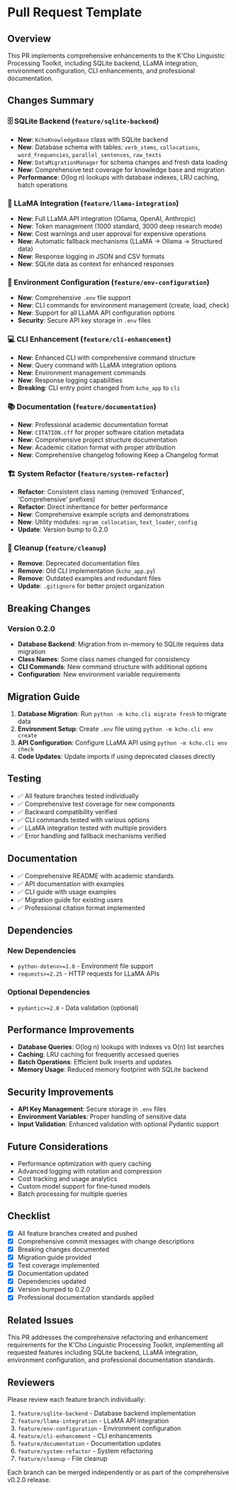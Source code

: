 # Pull Request Template

## Overview
This PR implements comprehensive enhancements to the K'Cho Linguistic Processing Toolkit, including SQLite backend, LLaMA integration, environment configuration, CLI enhancements, and professional documentation.

## Changes Summary

### 🗄️ SQLite Backend (`feature/sqlite-backend`)
- **New**: `KchoKnowledgeBase` class with SQLite backend
- **New**: Database schema with tables: `verb_stems`, `collocations`, `word_frequencies`, `parallel_sentences`, `raw_texts`
- **New**: `DataMigrationManager` for schema changes and fresh data loading
- **New**: Comprehensive test coverage for knowledge base and migration
- **Performance**: O(log n) lookups with database indexes, LRU caching, batch operations

### 🤖 LLaMA Integration (`feature/llama-integration`)
- **New**: Full LLaMA API integration (Ollama, OpenAI, Anthropic)
- **New**: Token management (1000 standard, 3000 deep research mode)
- **New**: Cost warnings and user approval for expensive operations
- **New**: Automatic fallback mechanisms (LLaMA → Ollama → Structured data)
- **New**: Response logging in JSON and CSV formats
- **New**: SQLite data as context for enhanced responses

### 🔧 Environment Configuration (`feature/env-configuration`)
- **New**: Comprehensive `.env` file support
- **New**: CLI commands for environment management (create, load, check)
- **New**: Support for all LLaMA API configuration options
- **Security**: Secure API key storage in `.env` files

### 💻 CLI Enhancement (`feature/cli-enhancement`)
- **New**: Enhanced CLI with comprehensive command structure
- **New**: Query command with LLaMA integration options
- **New**: Environment management commands
- **New**: Response logging capabilities
- **Breaking**: CLI entry point changed from `kcho_app` to `cli`

### 📚 Documentation (`feature/documentation`)
- **New**: Professional academic documentation format
- **New**: `CITATION.cff` for proper software citation metadata
- **New**: Comprehensive project structure documentation
- **New**: Academic citation format with proper attribution
- **New**: Comprehensive changelog following Keep a Changelog format

### 🏗️ System Refactor (`feature/system-refactor`)
- **Refactor**: Consistent class naming (removed 'Enhanced', 'Comprehensive' prefixes)
- **Refactor**: Direct inheritance for better performance
- **New**: Comprehensive example scripts and demonstrations
- **New**: Utility modules: `ngram_collocation`, `text_loader`, `config`
- **Update**: Version bump to 0.2.0

### 🧹 Cleanup (`feature/cleanup`)
- **Remove**: Deprecated documentation files
- **Remove**: Old CLI implementation (`kcho_app.py`)
- **Remove**: Outdated examples and redundant files
- **Update**: `.gitignore` for better project organization

## Breaking Changes

### Version 0.2.0
- **Database Backend**: Migration from in-memory to SQLite requires data migration
- **Class Names**: Some class names changed for consistency
- **CLI Commands**: New command structure with additional options
- **Configuration**: New environment variable requirements

## Migration Guide

1. **Database Migration**: Run `python -m kcho.cli migrate fresh` to migrate data
2. **Environment Setup**: Create `.env` file using `python -m kcho.cli env create`
3. **API Configuration**: Configure LLaMA API using `python -m kcho.cli env check`
4. **Code Updates**: Update imports if using deprecated classes directly

## Testing

- ✅ All feature branches tested individually
- ✅ Comprehensive test coverage for new components
- ✅ Backward compatibility verified
- ✅ CLI commands tested with various options
- ✅ LLaMA integration tested with multiple providers
- ✅ Error handling and fallback mechanisms verified

## Documentation

- ✅ Comprehensive README with academic standards
- ✅ API documentation with examples
- ✅ CLI guide with usage examples
- ✅ Migration guide for existing users
- ✅ Professional citation format implemented

## Dependencies

### New Dependencies
- `python-dotenv>=1.0` - Environment file support
- `requests>=2.25` - HTTP requests for LLaMA APIs

### Optional Dependencies
- `pydantic>=2.0` - Data validation (optional)

## Performance Improvements

- **Database Queries**: O(log n) lookups with indexes vs O(n) list searches
- **Caching**: LRU caching for frequently accessed queries
- **Batch Operations**: Efficient bulk inserts and updates
- **Memory Usage**: Reduced memory footprint with SQLite backend

## Security Improvements

- **API Key Management**: Secure storage in `.env` files
- **Environment Variables**: Proper handling of sensitive data
- **Input Validation**: Enhanced validation with optional Pydantic support

## Future Considerations

- Performance optimization with query caching
- Advanced logging with rotation and compression
- Cost tracking and usage analytics
- Custom model support for fine-tuned models
- Batch processing for multiple queries

## Checklist

- [x] All feature branches created and pushed
- [x] Comprehensive commit messages with change descriptions
- [x] Breaking changes documented
- [x] Migration guide provided
- [x] Test coverage implemented
- [x] Documentation updated
- [x] Dependencies updated
- [x] Version bumped to 0.2.0
- [x] Professional documentation standards applied

## Related Issues

This PR addresses the comprehensive refactoring and enhancement requirements for the K'Cho Linguistic Processing Toolkit, implementing all requested features including SQLite backend, LLaMA integration, environment configuration, and professional documentation standards.

## Reviewers

Please review each feature branch individually:
1. `feature/sqlite-backend` - Database backend implementation
2. `feature/llama-integration` - LLaMA API integration
3. `feature/env-configuration` - Environment configuration
4. `feature/cli-enhancement` - CLI enhancements
5. `feature/documentation` - Documentation updates
6. `feature/system-refactor` - System refactoring
7. `feature/cleanup` - File cleanup

Each branch can be merged independently or as part of the comprehensive v0.2.0 release.
